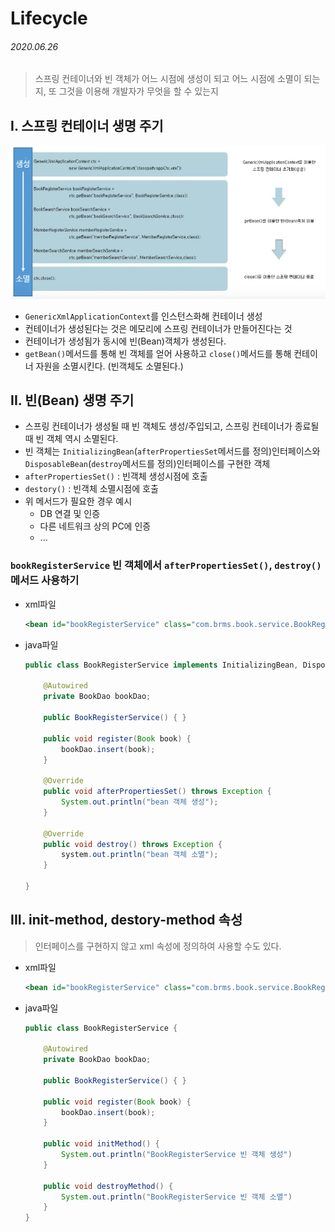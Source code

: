 # Lifecycle

###### 2020.06.26

> 스프링 컨테이너와 빈 객체가 어느 시점에 생성이 되고 어느 시점에 소멸이 되는지, 또 그것을 이용해 개발자가 무엇을 할 수 있는지

## I. 스프링 컨테이너 생명 주기
![](assets/Screen%20Shot%202020-06-26%20at%205.16.58%20PM.png)
- `GenericXmlApplicationContext`를 인스턴스화해 컨테이너 생성
- 컨테이너가 생성된다는 것은 메모리에 스프링 컨테이너가 만들어진다는 것
- 컨테이너가 생성됨가 동시에 빈(Bean)객체가 생성된다.
- `getBean()`메서드를 통해 빈 객체를 얻어 사용하고 `close()`메서드를 통해 컨테이너 자원을 소멸시킨다. (빈객체도 소멸된다.)

## II. 빈(Bean) 생명 주기
- 스프링 컨테이너가 생성될 때 빈 객체도 생성/주입되고, 스프링 컨테이너가 종료될 때 빈 객체 역시 소멸된다.
- 빈 객체는 `InitializingBean`(`afterPropertiesSet`메서드를 정의)인터페이스와 `DisposableBean`(`destroy`메서드를 정의)인터페이스를 구현한 객체
- `afterPropertiesSet()` : 빈객체 생성시점에 호출
- `destory()` : 빈객체 소멸시점에 호출
- 위 메서드가 필요한 경우 예시
  - DB 연결 및 인증
  - 다른 네트워크 상의 PC에 인증
  - ...

### `bookRegisterService` 빈 객체에서 `afterPropertiesSet()`, `destroy()` 메서드 사용하기
- xml파일
  ```xml
  <bean id="bookRegisterService" class="com.brms.book.service.BookRegisterService" />
  ```
- java파일
  ```java
  public class BookRegisterService implements InitializingBean, DisposableBean{

      @Autowired
      private BookDao bookDao;

      public BookRegisterService() { }

      public void register(Book book) {
          bookDao.insert(book);
      }

      @Override
      public void afterPropertiesSet() throws Exception {
          System.out.println("bean 객체 생성");
      }    

      @Override
      public void destroy() throws Exception {
          system.out.println("bean 객체 소멸");
      }

  }
  ```

## III. init-method, destory-method 속성
> 인터페이스를 구현하지 않고 xml 속성에 정의하여 사용할 수도 있다.
- xml파일
  ```xml
  <bean id="bookRegisterService" class="com.brms.book.service.BookRegisterService" init-method="initMethod" destroy-method="destroyMethod" />
  ```
- java파일
  ```java
  public class BookRegisterService {

      @Autowired
      private BookDao bookDao;

      public BookRegisterService() { }

      public void register(Book book) {
          bookDao.insert(book);
      }

      public void initMethod() {
          System.out.println("BookRegisterService 빈 객체 생성")
      }

      public void destroyMethod() {
          System.out.println("BookRegisterService 빈 객체 소멸")
      }
  }
  ```
